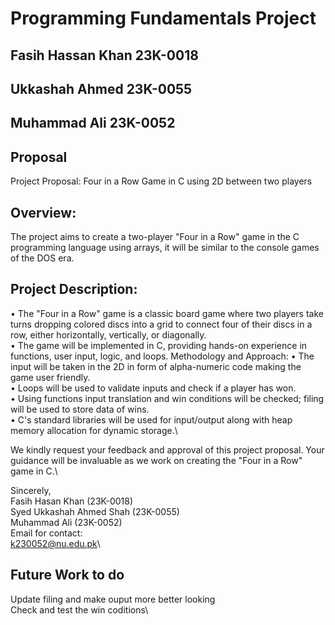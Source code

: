 # Programming Fundamentals Project 
## Fasih Hassan Khan 23K-0018
## Ukkashah Ahmed 23K-0055
## Muhammad Ali 23K-0052

## Proposal
Project Proposal: Four in a Row Game in C using 2D between two players 
## Overview:
The project aims to create a two-player "Four in a Row" game in the C programming language using arrays, it will be similar to the console games of the DOS era.
## Project Description:
•	The "Four in a Row" game is a classic board game where two players take turns dropping colored discs into a grid to connect four of their discs in a row, either horizontally, vertically, or diagonally.\
•	The game will be implemented in C, providing hands-on experience in functions, user input, logic, and loops.
Methodology and Approach:
•	The input will be taken in the 2D in form of alpha-numeric code making the game user friendly.\
•	Loops will be used to validate inputs and check if a player has won.\
•	Using functions input translation and win conditions will be checked; filing will be used to store data of wins.\
•	C's standard libraries will be used for input/output along with heap memory allocation for dynamic storage.\

We kindly request your feedback and approval of this project proposal. Your guidance will be invaluable as we work on creating the "Four in a Row" game in C.\

Sincerely,\
Fasih Hasan Khan (23K-0018)\
Syed Ukkashah Ahmed Shah (23K-0055)\
Muhammad Ali (23K-0052)\
Email for contact:\
k230052@nu.edu.pk\

## Future Work to do
Update filing and make ouput more better looking\
Check and test the win coditions\
